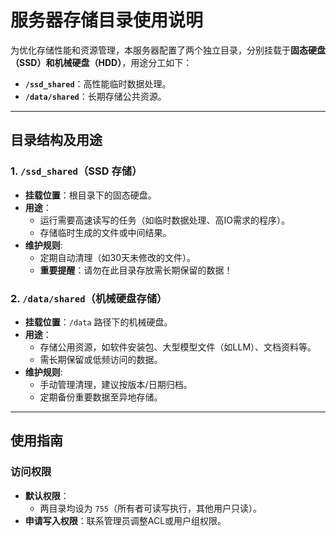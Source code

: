 # 服务器存储目录使用说明

为优化存储性能和资源管理，本服务器配置了两个独立目录，分别挂载于**固态硬盘（SSD）**和**机械硬盘（HDD）**，用途分工如下：  
- **`/ssd_shared`**：高性能临时数据处理。  
- **`/data/shared`**：长期存储公共资源。  

---

## 目录结构及用途

### 1. `/ssd_shared`（SSD 存储）
- **挂载位置**：根目录下的固态硬盘。  
- **用途**：  
  - 运行需要高速读写的任务（如临时数据处理、高IO需求的程序）。  
  - 存储临时生成的文件或中间结果。  
- **维护规则**:  
  - 定期自动清理（如30天未修改的文件）。  
  - **重要提醒**：请勿在此目录存放需长期保留的数据！  

### 2. `/data/shared`（机械硬盘存储）
- **挂载位置**：`/data` 路径下的机械硬盘。  
- **用途**：  
  - 存储公用资源，如软件安装包、大型模型文件（如LLM）、文档资料等。  
  - 需长期保留或低频访问的数据。  
- **维护规则**:  
  - 手动管理清理，建议按版本/日期归档。  
  - 定期备份重要数据至异地存储。  

---

## 使用指南

### 访问权限
- **默认权限**：  
  - 两目录均设为 `755`（所有者可读写执行，其他用户只读）。  
- **申请写入权限**：联系管理员调整ACL或用户组权限。  
